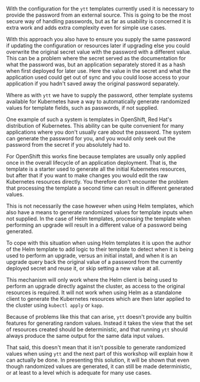 With the configuration for the ``ytt`` templates currently used it is
necessary to provide the password from an external source. This is going to be
the most secure way of handling passwords, but as far as usability is
concerned it is extra work and adds extra complexity even for simple use
cases.

With this approach you also have to ensure you supply the same password if
updating the configuration or resources later if upgrading else you could
overwrite the original secret value with the password with a different value.
This can be a problem where the secret served as the documentation for what
the password was, but an application separately stored it as a hash when first
deployed for later use. Here the value in the secret and what the application
used could get out of sync and you could loose access to your application if
you hadn't saved away the original password separately.

Where as with ``ytt`` we have to supply the password, other template systems
available for Kubernetes have a way to automatically generate randomized
values for template fields, such as passwords, if not supplied.

One example of such a system is templates in OpenShift, Red Hat's distribution
of Kubernetes. This ability can be quite convenient for many applications
where you don't usually care about the password. The system can generate the
password for you, and you would only seek out the password from the secret
if you absolutely had to.

For OpenShift this works fine because templates are usually only applied once
in the overall lifecycle of an application deployment. That is, the template
is a starter used to generate all the initial Kubernetes resources, but after
that if you want to make changes you would edit the raw Kubernetes resources
directly. You therefore don't encounter the problem that processing the
template a second time can result in different generated values.

This is not necessarily the case however when using Helm templates, which also
have a means to generate randomized values for template inputs when not
supplied. In the case of Helm templates, processing the template when
performing an upgrade will result in a different value of a password being
generated.

To cope with this situation when using Helm templates it is upon the author
of the Helm template to add logic to their template to detect when it is
being used to perform an upgrade, versus an initial install, and when it is
an upgrade query back the original value of a password from the currently
deployed secret and reuse it, or skip setting a new value at all.

This mechanism will only work where the Helm client is being used to perform
an upgrade directly against the cluster, as access to the original resources
is required. It will not work when using Helm as a standalone client to
generate the Kubernetes resources which are then later applied to the cluster
using ``kubectl apply`` or ``kapp``.

Because of problems like this that can arise, ``ytt`` doesn't provide any
builtin features for generating random values. Instead it takes the view that
the set of resources created should be deterministic, and that running ``ytt``
should always produce the same output for the same data input values.

That said, this doesn't mean that it isn't possible to generate randomized
values when using ``ytt`` and the next part of this workshop will explain how
it can actually be done. In presenting this solution, it will be shown that
even though randomized values are generated, it can still be made
deterministic, or at least to a level which is adequate for many use cases.
